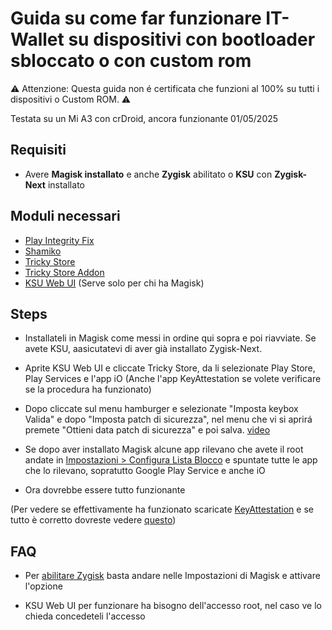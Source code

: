 # Guida su come far funzionare IT-Wallet su dispositivi con bootloader sbloccato o con custom rom
⚠️ Attenzione: Questa guida non é certificata che funzioni al 100% su tutti i dispositivi o Custom ROM. ⚠️

Testata su un Mi A3 con crDroid, ancora funzionante 01/05/2025
## Requisiti

- Avere **Magisk installato** e anche **Zygisk** abilitato o **KSU** con **Zygisk-Next** installato

## Moduli necessari

- [Play Integrity Fix](https://github.com/chiteroman/PlayIntegrityFix/releases)
- [Shamiko](https://github.com/LSPosed/LSPosed.github.io/releases/)
- [Tricky Store](https://github.com/5ec1cff/TrickyStore/releases)
- [Tricky Store Addon](https://github.com/KOWX712/Tricky-Addon-Update-Target-List/releases/tag/v3.7)
- [KSU Web UI](https://github.com/5ec1cff/KsuWebUIStandalone/releases/tag/v1.0) (Serve solo per chi ha Magisk)

## Steps

- Installateli in Magisk come messi in ordine qui sopra e poi riavviate. Se avete KSU, aasicutatevi di aver già installato Zygisk-Next.

- Aprite KSU Web UI e cliccate Tricky Store, da li selezionate Play Store, Play Services e l'app iO (Anche l'app KeyAttestation se volete verificare se la procedura ha funzionato)

- Dopo cliccate sul menu hamburger e selezionate "Imposta keybox Valida" e dopo "Imposta patch di sicurezza", nel menu che vi si aprirá premete "Ottieni data patch di sicurezza" e poi salva. [video](video/tricky.mp4)

- Se dopo aver installato Magisk alcune app rilevano che avete il root andate in [Impostazioni > Configura Lista Blocco](video/blocklist.mp4) e spuntate tutte le app che lo rilevano, sopratutto Google Play Service e anche iO
  
- Ora dovrebbe essere tutto funzionante

(Per vedere se effettivamente ha funzionato scaricate [KeyAttestation](https://github.com/vvb2060/KeyAttestation/releases) e se tutto è corretto dovreste vedere [questo](video/ok.png))

## FAQ

- Per [abilitare Zygisk](video/zygisk.mp4) basta andare nelle Impostazioni di Magisk e attivare l'opzione

- KSU Web UI per funzionare ha bisogno dell'accesso root, nel caso ve lo chieda concedeteli l'accesso

